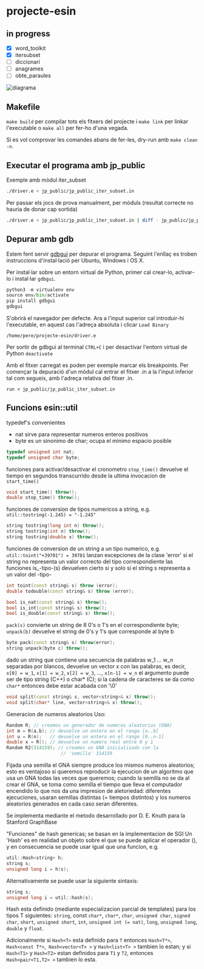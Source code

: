 # projecte-esin
## in progress
- [x] word_toolkit
- [x] itersubset
- [ ] diccionari
- [ ] anagrames
- [ ] obte_paraules

![diagrama](https://i.imgur.com/Hi0SuP0.png)

## Makefile
`make build` per compilar tots els fitxers del projecte i `make link` per linkar l'executable o `make all` per fer-ho d'una vegada.

Si es vol comprovar les comandes abans de fer-les, dry-run amb `make clean -n`.

## Executar el programa amb jp_public
Exemple amb mòdul iter_subset

```bash
./driver.e < jp_public/jp_public_iter_subset.in
```

Per passar els jocs de prova manualment, per mòduls (resultat correcte no hauria de donar cap sortida)

```bash
./driver.e < jp_public/jp_public_iter_subset.in | diff - jp_public/jp_public_iter_subset.res
```

## Depurar amb gdb
Estem fent servir [gdbgui](https://github.com/cs01/gdbgui) per depurar el programa. Seguint l'enllaç es troben instruccions d'instal·lació per Ubuntu, Windows i OS X.

Per instal·lar sobre un entorn virtual de Python, primer cal crear-lo, activar-lo i instal·lar `gdbgui`.

```python
python3 -m virtualenv env
source env/bin/activate
pip install gdbgui
gdbgui
```

S'obrirà el navegador per defecte. Ara a l'input superior cal introduir-hi l'executable, en aquest cas l'adreça absoluta i clicar `Load Binary`

```
/home/pere/projecte-esin/driver.e
```

Per sortir de gdbgui al terminal `CTRL+C` i per desactivar l'entorn virtual de Python `deactivate`

Amb el fitxer carregat es poden per exemple marcar els breakpoints. Per començar la depuració d'un mòdul cal entrar el fitxer .in a la l'input inferior tal com segueix, amb l'adreça relativa del fitxer .in.

```
run < jp_public/jp_public_iter_subset.in
```

## Funcions esin::util

typedef's convenientes

- nat   sirve para representar numeros enteros positivos
- byte  es un sinonimo de char; ocupa el minimo espacio posible

```cpp
typedef unsigned int nat;
typedef unsigned char byte;
```

funciones para activar/desactivar el cronometro
 `stop_time()` devuelve el tiempo en segundos transcurrido desde la ultima invocacion de `start_time()`

 ```cpp
void start_time() throw();
double stop_time() throw();
```

funciones de conversion de tipos numericos a string, e.g.  `util::tostring(-1.245) = "-1.245"`

```cpp
string tostring(long int n) throw();
string tostring(int n) throw();
string tostring(double x) throw();
```

funciones de conversion de un string a un tipo numerico, e.g. `util::toint("+39701") = 39701` lanzan excepciones de la clase 'error' si el string no representa un valor correcto del tipo correspondiente las funciones is_-tipo-(s) devuelven cierto si y solo si el string s representa a un valor del -tipo-

```cpp
int toint(const string& s) throw (error);
double todouble(const string& s) throw (error);

bool is_nat(const string& s) throw();
bool is_int(const string& s) throw();
bool is_double(const string& s) throw();
```

`pack(s)` convierte un string de 8 0's o 1's en el correspondiente byte; `unpack(b)` devuelve el string de 0's y 1's que corresponde al byte b

```cpp
byte pack(const string& s) throw(error);
string unpack(byte c) throw();
```

dado un string que contiene una secuencia de palabras w_1 ... w_n separadas por blancos, devuelve un vector x con las palabras, es decir, `x[0] = w_1`, `x[1] = w_2`, `x[2] = w_3`, ..., `x[n-1] = w_n` el argumento puede ser de tipo string (C++) o char* (C); si la cadena de caracteres se da como `char*` entonces debe estar acabada con '\0'

```cpp
void split(const string& s, vector<string>& x) throw();
void split(char* line, vector<string>& x) throw();
```

Generacion de numeros aleatorios
Uso:

```cpp
Random R; // creamos un generador de numeros aleatorios (GNA)
int m = R(a,b); // devuelve un entero en el rango [a..b]
int u = R(n);   // devuelve un entero en el rango [0..n-1]
double x = R(); // devuelve un numero real entre 0 y 1
Random R2(314159); // creamos un GNA inicializado con la
                    // 'semilla' 314159
```

Fijada una semilla el GNA siempre produce los mismos numeros aleatorios; esto es ventajoso si queremos reproducir la ejecucion de un algoritmo que usa un GNA todas las veces que queremos; cuando la semilla no se da al crear el GNA, se toma como semilla el tiempo que lleva el computador encendido lo que nos da una impresion de aletoriedad: diferentes ejecuciones, usaran semillas distintas (= tiempos distintos) y los numeros aleatorios generados en cada caso seran diferentes.

Se implementa mediante el metodo desarrollado por D. E. Knuth para la Stanford GraphBase

"Funciones" de hash genericas; se basan en la implementacion de SGI
Un 'Hash' es en realidad un objeto sobre el que se puede aplicar el operador (), y en consecuencia se puede usar igual que una funcion, e.g.

```cpp
util::Hash<string> h;
string s;
unsigned long i = h(s);
```

Alternativamente se puede usar la siguiente sintaxis:

```cpp
string s;
unsigned long i = util::hash(s);
```

Hash<T> esta definido (mediante especializacion parcial de
templates) para los tipos T siguientes: `string`, const `char*`, `char*`, `char`, `unsigned char`, `signed char`, `short`, `unsigned short`, `int`, `unsigned int (= nat)`, `long`, `unsigned long`, `double` y `float`.

Adicionalmente si `Hash<T>` esta definido para `T` entonces
`Hash<T*>`, `Hash<const T*>`,` Hash<vector<T> >` y `Hash<list<T> >` tambien lo estan; y si `Hash<T1>` y `Hash<T2>` estan definidos para `T1` y `T2`, entonces `Hash<pair<T1,T2> >` tambien lo esta.